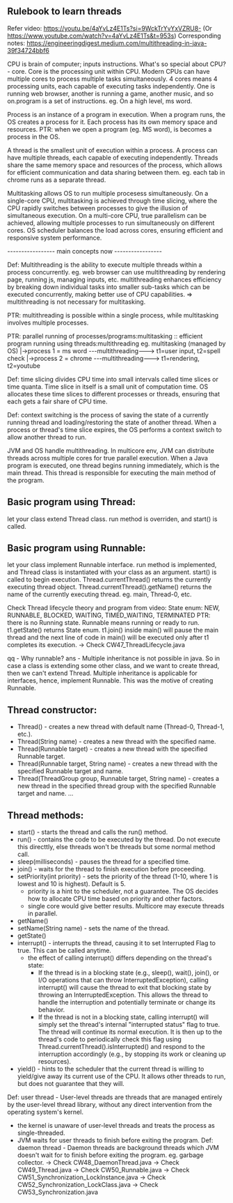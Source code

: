 Rulebook to learn threads
-------------------------
Refer video: https://youtu.be/4aYvLz4E1Ts?si=9WckTrYvYxVZRU8- (Or https://www.youtube.com/watch?v=4aYvLz4E1Ts&t=953s)
Corresponding notes: https://engineeringdigest.medium.com/multithreading-in-java-39f34724bbf6

CPU is brain of computer; inputs instructions.
What's so special about CPU? - core. Core is the processing unit within CPU. Modern CPUs can have multiple cores to process multiple tasks simultaneously.
4 cores means 4 processing units, each capable of executing tasks independently. One is running web browser, another is running a game, another music, and so on.program is a set of instructions. eg. On a high level, ms word.

Process is an instance of a program in execution. When a program runs, the OS creates a process for it. Each process has its own memory space and resources.
PTR: when we open a program (eg. MS word), is becomes a process in the OS.

A thread is the smallest unit of execution within a process. A process can have multiple threads, each capable of executing independently.
Threads share the same memory space and resources of the process, which allows for efficient communication and data sharing between them.
eg. each tab in chrome runs as a separate thread.

Multitasking allows OS to run multiple procesess simultaneously. On a single-core CPU, multitasking is achieved through time slicing, where the CPU rapidly switches between processes to give the illusion of simultaneous execution.
On a multi-core CPU, true parallelism can be achieved, allowing multiple processes to run simultaneously on different cores.
OS scheduler balances the load across cores, ensuring efficient and responsive system performance.

----------------- main concepts now -----------------

Def: Multithreading is the ability to execute multiple threads within a process concurrently.
eg. web browser can use multithreading by rendering page, running js, managing inputs, etc.
multithreading enhances efficiency by breaking down individual tasks into smaller sub-tasks which can be executed concurrently, making better use of CPU capabilities.
=> multithreading is not necessary for multitasking.

PTR: multithreading is possible within a single process, while multitasking involves multiple processes.

PTR: parallel running of processes/programs:multitasking :: efficient program running using threads:multithreading
eg. multitasking (managed by OS)
|->process 1 = ms word ---multithreading---> t1=user input, t2=spell check
|->process 2 = chrome ---multithreading---> t1=rendering, t2=youtube

Def: time slicing divides CPU time into small intervals called time slices or time quanta. Time slice in itself is a small unit of computation time.
OS allocates these time slices to different processes or threads, ensuring that each gets a fair share of CPU time.

Def: context switching is the process of saving the state of a currently running thread and loading/restoring the state of another thread.
When a process or thread's time slice expires, the OS performs a context switch to allow another thread to run.

JVM and OS handle multithreading. In multicore env, JVM can distribute threads across multiple cores for true parallel execution.
When a Java program is executed, one thread begins running immediately, which is the main thread. This thread is responsible for executing the main method of the program.

Basic program using Thread:
---------------------------
let your class extend Thread class.
run method is overriden, and start() is called.

Basic program using Runnable:
-----------------------------
let your class implement Runnable interface.
run method is implemented, and Thread class is instantiated with your class as an argument.
start() is called to begin execution.
Thread.currentThread() returns the currently executing thread object. 
Thread.currentThread().getName() returns the name of the currently executing thread. eg. main, Thread-0, etc.

Check Thread lifecycle theory and program from video: 
State enum: NEW, RUNNABLE, BLOCKED, WAITING, TIMED_WAITING, TERMINATED
PTR: there is no Running state. Runnable means running or ready to run.
t1.getState() returns State enum.
t1.join() inside main() will pause the main thread and the next line of code in main() will be executed only after t1 completes its execution.
-> Check CW47_ThreadLifecycle.java

qq - Why runnable?
ans - Multiple inheritance is not possible in java. So in case a class is extending some other class, and we want to create thread, then we can't extend Thread. 
Multiple inheritance is applicable for interfaces, hence, implement Runnable. This was the motive of creating Runnable.

Thread constructor:
-------------------
* Thread() - creates a new thread with default name (Thread-0, Thread-1, etc.).
* Thread(String name) - creates a new thread with the specified name.
* Thread(Runnable target) - creates a new thread with the specified Runnable target.
* Thread(Runnable target, String name) - creates a new thread with the specified Runnable target and name.
* Thread(ThreadGroup group, Runnable target, String name) - creates a new thread in the specified thread group with the specified Runnable target and name.
...

Thread methods:
----------------
* start() - starts the thread and calls the run() method.
* run() - contains the code to be executed by the thread. Do not execute this directtly, else threads won't be threads but some normal method call.
* sleep(milliseconds) - pauses the thread for a specified time.
* join() - waits for the thread to finish execution before proceeding.
* setPriority(int priority) - sets the priority of the thread (1-10, where 1 is lowest and 10 is highest). Default is 5.
    * priority is a hint to the scheduler, not a guarantee. The OS decides how to allocate CPU time based on priority and other factors.
    * single core would give better results. Multicore may execute threads in parallel.
* getName()
* setName(String name) - sets the name of the thread.
* getState()
* interrupt() - interrupts the thread, causing it to set Interrupted Flag to true. This can be called anytime.
    * the effect of calling interrupt() differs depending on the thread's state:
        * If the thread is in a blocking state (e.g., sleep(), wait(), join(), or I/O operations that can throw InterruptedException), calling interrupt() will cause the thread to exit that blocking state by throwing an InterruptedException. This allows the thread to handle the interruption and potentially terminate or change its behavior.
        * If the thread is not in a blocking state, calling interrupt() will simply set the thread's internal "interrupted status" flag to true. The thread will continue its normal execution. It is then up to the thread's code to periodically check this flag using Thread.currentThread().isInterrupted() and respond to the interruption accordingly (e.g., by stopping its work or cleaning up resources).
* yield() - hints to the scheduler that the current thread is willing to yield/give away its current use of the CPU. It allows other threads to run, but does not guarantee that they will.

Def: user thread - User-level threads are threads that are managed entirely by the user-level thread library, without any direct intervention from the operating system's kernel.
* the kernel is unaware of user-level threads and treats the process as single-threaded.
* JVM waits for user threads to finish before exiting the program.
Def: daemon thread - Daemon threads are background threads which JVM doesn't wait for to finish before exiting the program. eg. garbage collector.
-> Check CW48_DaemonThread.java
-> Check CW49_Thread.java
-> Check CW50_Runnable.java
-> Check CW51_Synchronization_LockInstance.java
-> Check CW52_Synchronization_LockClass.java
-> Check CW53_Synchronization.java